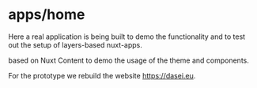 # apps/home
<!-- TODO: @Muris > setup the repo and register it in workspace, add dev+build-commands, setup nuxt-content, extend the theme-layer -->

Here a real application is being built to demo the functionality and to test out the setup of layers-based nuxt-apps.

based on Nuxt Content to demo the usage of the theme and components.

For the prototype we rebuild the website https://dasei.eu.

